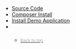 <nav data-spy="affix" data-offset-top="286" id="sidebar" role="navigation">
    <ul class="nav nav-pills nav-stacked">
        <li role="presentation"><a href="#source-code">Source Code</a></li>
        <li role="presentation"><a href="#composer-install">Composer Install</a></li>
        <li role="presentation"><a href="#install-demo-application">Install Demo Application</a></li>
        <li role="presentation">
            <ul class="nav nav-pills nav-stacked" style="margin-top:20px;">
                <li role="presentation"><a href="#"><small style="color:#aaa;">Back to top</small></a></li>
            </ul>
        </li>
    </ul>
</nav>
